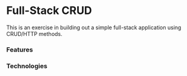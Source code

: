 # Full-Stack CRUD

This is an exercise in building out a simple full-stack application using CRUD/HTTP methods.

### Features

### Technologies
